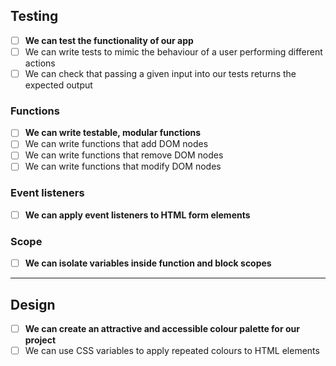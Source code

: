 ## Testing

- [ ] **We can test the functionality of our app**
- [ ] We can write tests to mimic the behaviour of a user performing different actions
- [ ] We can check that passing a given input into our tests returns the expected output

### Functions

- [ ] **We can write testable, modular functions**
- [ ] We can write functions that add DOM nodes
- [ ] We can write functions that remove DOM nodes
- [ ] We can write functions that modify DOM nodes

### Event listeners

- [ ] **We can apply event listeners to HTML form elements**

### Scope

- [ ] **We can isolate variables inside function and block scopes**

---

## Design

- [ ] **We can create an attractive and accessible colour palette for our project**
- [ ] We can use CSS variables to apply repeated colours to HTML elements
